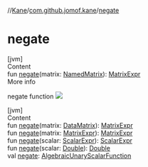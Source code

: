 //[Kane](../index.md)/[com.github.jomof.kane](index.md)/[negate](negate.md)



# negate  
[jvm]  
Content  
fun [negate](negate.md)(matrix: [NamedMatrix](../com.github.jomof.kane.impl/-named-matrix/index.md)): [MatrixExpr](-matrix-expr/index.md)  
More info  


negate function ![](https://jomof.github.io/kane/figures/negate-profile.svg)

  


[jvm]  
Content  
fun [negate](negate.md)(matrix: [DataMatrix](../com.github.jomof.kane.impl/-data-matrix/index.md)): [MatrixExpr](-matrix-expr/index.md)  
fun [negate](negate.md)(matrix: [MatrixExpr](-matrix-expr/index.md)): [MatrixExpr](-matrix-expr/index.md)  
fun [negate](negate.md)(scalar: [ScalarExpr](-scalar-expr/index.md)): [ScalarExpr](-scalar-expr/index.md)  
fun [negate](negate.md)(scalar: [Double](https://kotlinlang.org/api/latest/jvm/stdlib/kotlin/-double/index.html)): [Double](https://kotlinlang.org/api/latest/jvm/stdlib/kotlin/-double/index.html)  
val [negate](negate.md): [AlgebraicUnaryScalarFunction](../com.github.jomof.kane.impl.functions/-algebraic-unary-scalar-function/index.md)  



